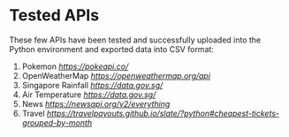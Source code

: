 # **Tested APIs** 
These few APIs have been tested and successfully uploaded into the Python environment and exported data into CSV format:
1. Pokemon _https://pokeapi.co/_
2. OpenWeatherMap _https://openweathermap.org/api_
3. Singapore Rainfall _https://data.gov.sg/_
4. Air Temperature _https://data.gov.sg/_
5. News _https://newsapi.org/v2/everything_
6. Travel _https://travelpayouts.github.io/slate/?python#cheapest-tickets-grouped-by-month_
